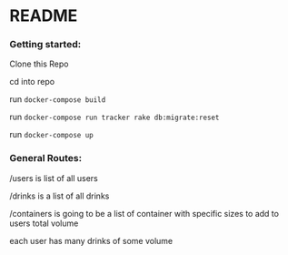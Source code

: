 # README

### Getting started: 

Clone this Repo

cd into repo

run `docker-compose build`

run `docker-compose run tracker rake db:migrate:reset`

run `docker-compose up`

### General Routes:

/users is list of all users

/drinks is a list of all drinks

/containers is going to be a list of container with specific sizes to add to users total volume

each user has many drinks of some volume
